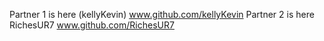 Partner 1 is here (kellyKevin) www.github.com/kellyKevin Partner 2 is here RichesUR7 www.github.com/RichesUR7
